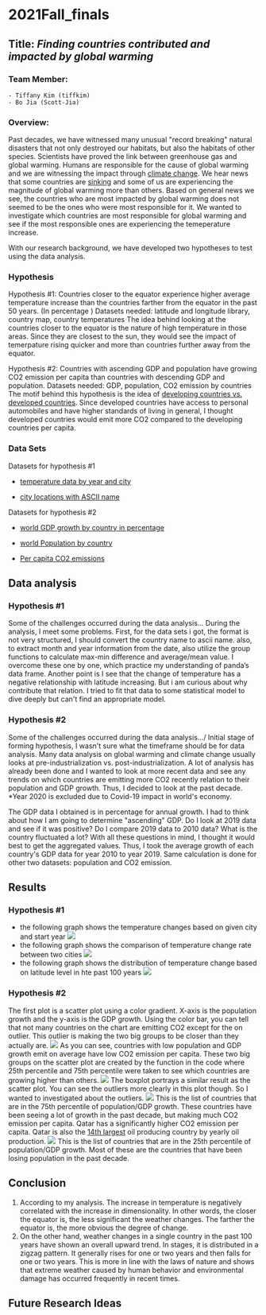 # 2021Fall_finals

## Title: *Finding countries contributed and impacted by global warming*

###  Team Member: 
    - Tiffany Kim (tiffkim)
    - Bo Jia (Scott-Jia)

###  Overview:
Past decades, we have witnessed many unusual "record breaking" natural disasters that not only destroyed our habitats, but also the habitats of other species. Scientists have proved the link between greenhouse gas and global warming. Humans are responsible for the cause of global warming and we are witnessing the impact through [climate change](https://stacker.com/stories/3377/natural-disasters-linked-climate-change). We hear news that some countries are [sinking](https://www.activesustainability.com/climate-change/countries-risk-disappearing-climate-change/?_adin=02021864894) and some of us are experiencing the magnitude of global warming more than others. Based on general news we see, the countries who are most impacted by global warming does not seemed to be the ones who were most responsible for it. We wanted to investigate which countries are most responsible for global warming and see if the most responsible ones are experiencing the temeperature increase.

With our research background, we have developed two hypotheses to test using the data analysis.
### Hypothesis
Hypothesis #1: Countries closer to the equator experience higher average temperature increase than the countries 
farther from the equator in the past 50 years.  (In percentage )
Datasets needed: latitude and longitude library, country map, country temperatures
The idea behind looking at the countries closer to the equator is the nature of high temperature in those areas. Since they are closest to the sun, they would see the impact of temerpature rising quicker and more than countries further away from the equator.


Hypothesis #2: Countries with ascending GDP and population have growing CO2 emission per capita than
countries with descending GDP and population.
Datasets needed: GDP, population, CO2 emission by countries
The motif behind this hypothesis is the idea of [developing countries vs. developed countries](https://keydifferences.com/difference-between-developed-countries-and-developing-countries.html). Since developed countries have access to personal automobiles and have higher standards of living in general, I thought developed countries would emit more CO2 compared to the developing countries per capita.

### Data Sets
Datasets for hypothesis #1
- [temperature data by year and city](https://www.kaggle.com/berkeleyearth/climate-change-earth-surface-temperature-data?select=GlobalLandTemperaturesByCity.csv)

- [city locations with ASCII name](https://www.kaggle.com/swapnilbhange/average-temperature-of-cities)

Datasets for hypothesis #2
- [world GDP growth by country in percentage](https://data.worldbank.org/indicator/NY.GDP.MKTP.KD.ZG?end=2020&start=1961&view=chart)

- [world Population by country](https://population.un.org/wpp/Download/Standard/Population/)

- [Per capita CO2 emissions](https://ourworldindata.org/per-capita-co2)

## Data analysis
### Hypothesis #1
Some of the challenges occurred during the data analysis...
During the analysis, I meet some problems. First, for the data sets i got, the format is not very structured, I should convert the country name to ascii name. also, to extract month and year information from the date, also utilize the group functions to calculate max-min difference and average/mean value. I overcome these one by one, which practice my understanding of panda’s data frame. Another point is I see that the change of temperature has a negative relationship with latitude increasing. But i am curious about why contribute that relation. I tried to fit that data to some statistical model to dive deeply but can't find an appropriate model.

### Hypothesis #2
Some of the challenges occurred during the data analysis.../
Initial stage of forming hypothesis, I wasn't sure what the timeframe should be for data analysis. Many data analysis on global warming and climate change usually looks at pre-industrialization vs. post-industrialization. A lot of analysis has already been done and I wanted to look at more recent data and see any trends on which countries are emitting more CO2 recently relation to their population and GDP growth. Thus, I decided to look at the past decade. *Year 2020 is excluded due to Covid-19 impact in world's economy.

The GDP data I obtained is in percentage for annual growth. I had to think about how I am going to determine "ascending" GDP. Do I look at 2019 data and see if it was positive? Do I compare 2019 data to 2010 data? What is the country fluctuated a lot? With all these questions in mind, I thought it would best to get the aggregated values. Thus, I took the average growth of each country's GDP data for year 2010 to year 2019. Same calculation is done for other two datasets: population and CO2 emission.


## Results
### Hypothesis #1

- the following graph shows the temperature changes based on given city and start year
![](sample_output/output1.png)
- the following graph shows the comparison of temperature change rate between two cities
![](sample_output/output2.png)
- the following graph shows the distribution of temperature change based on latitude level in hte past 100 years
![](sample_output/output3.png)

### Hypothesis #2
The first plot is a scatter plot using a color gradient. X-axis is the population growth and the y-axis is the GDP growth. Using the color bar, you can tell that not many countries on the chart are emitting CO2 except for the on outlier. This outlier is making the two big groups to be closer than they actually are. 
![](images/scatterplot.png)
As you can see, countries with low population and GDP growth emit on average have low CO2 emission per capita. These two big groups on the scatter plot are created by the function in the code where 25th percentile and 75th percentile were taken to see which countries are growing higher than others. 
![](images/boxplot.png)
The boxplot portrays a similar result as the scatter plot. You can see the outliers more clearly in this plot though. So I wanted to investigated about the outliers.
![](images/higher.png)
This is the list of countries that are in the 75th percentile of population/GDP growth. These countries have been seeing a lot of growth in the past decade, but making much CO2 emission per capita. Qatar has a significantly higher CO2 emission per capita. Qatar is also the [14th largest](https://www.worldometers.info/oil/oil-production-by-country/) oil producing country by yearly oil production. 
![](images/lower.png)
This is the list of countries that are in the 25th percentile of population/GDP growth. Most of these are the countries that have been losing population in the past decade. 

## Conclusion

1. According to my analysis. The increase in temperature is negatively correlated with the increase in dimensionality. In other words, the closer the equator is, the less significant the weather changes. The farther the equator is, the more obvious the degree of change.
2. On the other hand, weather changes in a single country in the past 100 years have shown an overall upward trend. In stages, it is distributed in a zigzag pattern. It generally rises for one or two years and then falls for one or two years. This is more in line with the laws of nature and shows that extreme weather caused by human behavior and environmental damage has occurred frequently in recent times.

## Future Research Ideas

